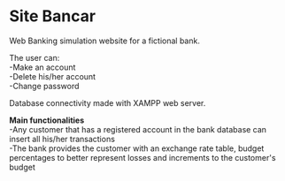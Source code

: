 # Site Bancar

Web Banking simulation website for a fictional bank.

The user can:<br>
  -Make an account<br>
  -Delete his/her account<br>
  -Change password
  
Database connectivity made with XAMPP web server.

<b> Main functionalities </b><br>
  -Any customer that has a registered account in the bank database can insert all his/her transactions<br>
  -The bank provides the customer with an exchange rate table, budget percentages to better represent losses and increments to the customer's budget


